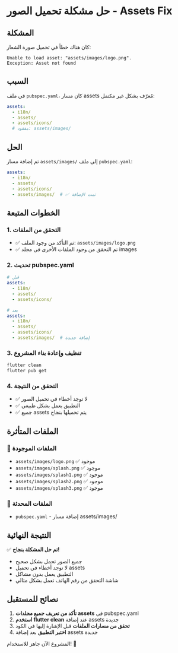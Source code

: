 # حل مشكلة تحميل الصور - Assets Fix

## المشكلة
كان هناك خطأ في تحميل صورة الشعار:
```
Unable to load asset: "assets/images/logo.png".
Exception: Asset not found
```

## السبب
في ملف `pubspec.yaml`، كان مسار assets مُعرّف بشكل غير مكتمل:
```yaml
assets:
  - i18n/
  - assets/
  - assets/icons/
  # مفقود: assets/images/
```

## الحل
تم إضافة مسار `assets/images/` إلى ملف `pubspec.yaml`:

```yaml
assets:
  - i18n/
  - assets/
  - assets/icons/
  - assets/images/  # ✅ تمت الإضافة
```

## الخطوات المتبعة

### 1. التحقق من الملفات
- ✅ تم التأكد من وجود الملف: `assets/images/logo.png`
- ✅ تم التحقق من وجود الملفات الأخرى في مجلد images

### 2. تحديث pubspec.yaml
```yaml
# قبل
assets:
  - i18n/
  - assets/
  - assets/icons/

# بعد  
assets:
  - i18n/
  - assets/
  - assets/icons/
  - assets/images/  # إضافة جديدة
```

### 3. تنظيف وإعادة بناء المشروع
```bash
flutter clean
flutter pub get
```

### 4. التحقق من النتيجة
- ✅ لا توجد أخطاء في تحميل الصور
- ✅ التطبيق يعمل بشكل طبيعي
- ✅ جميع assets يتم تحميلها بنجاح

## الملفات المتأثرة

### 📁 الملفات الموجودة
- `assets/images/logo.png` ✅ موجود
- `assets/images/splash.png` ✅ موجود  
- `assets/images/splash1.png` ✅ موجود
- `assets/images/splash2.png` ✅ موجود
- `assets/images/splash3.png` ✅ موجود

### 📝 الملفات المحدثة
- `pubspec.yaml` - إضافة مسار assets/images/

## النتيجة النهائية

✅ **تم حل المشكلة بنجاح!**

- جميع الصور تحمل بشكل صحيح
- لا توجد أخطاء في تحميل assets
- التطبيق يعمل بدون مشاكل
- شاشة التحقق من رقم الهاتف تعمل بشكل مثالي

## نصائح للمستقبل

1. **تأكد من تعريف جميع مجلدات assets** في pubspec.yaml
2. **استخدم flutter clean** عند إضافة assets جديدة
3. **تحقق من مسارات الملفات** قبل الإشارة إليها في الكود
4. **اختبر التطبيق** بعد إضافة assets جديدة

المشروع الآن جاهز للاستخدام! 🎉
